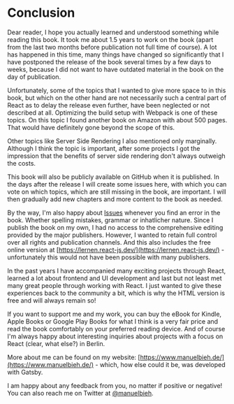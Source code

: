 # Conclusion

Dear reader, I hope you actually learned and understood something while reading this book. It took me about 1.5 years to work on the book \(apart from the last two months before publication not full time of course\). A lot has happened in this time, many things have changed so significantly that I have postponed the release of the book several times by a few days to weeks, because I did not want to have outdated material in the book on the day of publication.

Unfortunately, some of the topics that I wanted to give more space to in this book, but which on the other hand are not necessarily such a central part of React as to delay the release even further, have been neglected or not described at all. Optimizing the build setup with Webpack is one of these topics. On this topic I found another book on Amazon with about 500 pages. That would have definitely gone beyond the scope of this.

Other topics like Server Side Rendering I also mentioned only marginally. Although I think the topic is important, after some projects I got the impression that the benefits of server side rendering don't always outweigh the costs.

This book will also be publicly available on GitHub when it is published. In the days after the release I will create some issues here, with which you can vote on which topics, which are still missing in the book, are important. I will then gradually add new chapters and more content to the book as needed.

By the way, I'm also happy about [Issues](https://github.com/manuelbieh/react-book/issues) whenever you find an error in the book. Whether spelling mistakes, grammar or inhatlicher nature. Since I publish the book on my own, I had no access to the comprehensive editing provided by the major publishers. However, I wanted to retain full control over all rights and publication channels. And this also includes the free online version at [https://lernen.react-js.dev/](https://lernen.react-js.dev/) - unfortunately this would not have been possible with many publishers.

In the past years I have accompanied many exciting projects through React, learned a lot about frontend and UI development and last but not least met many great people through working with React. I just wanted to give these experiences back to the community a bit, which is why the HTML version is free and will always remain so!

If you want to support me and my work, you can buy the eBook for Kindle, Apple Books or Google Play Books for what I think is a very fair price and read the book comfortably on your preferred reading device. And of course I'm always happy about interesting inquiries about projects with a focus on React \(clear, what else?\) in Berlin.

More about me can be found on my website: [https://www.manuelbieh.de/](https://www.manuelbieh.de/) - which, how else could it be, was developed with Gatsby.

I am happy about any feedback from you, no matter if positive or negative! You can also reach me on Twitter at [@manuelbieh](https://www.twitter.com/manuelbieh).

